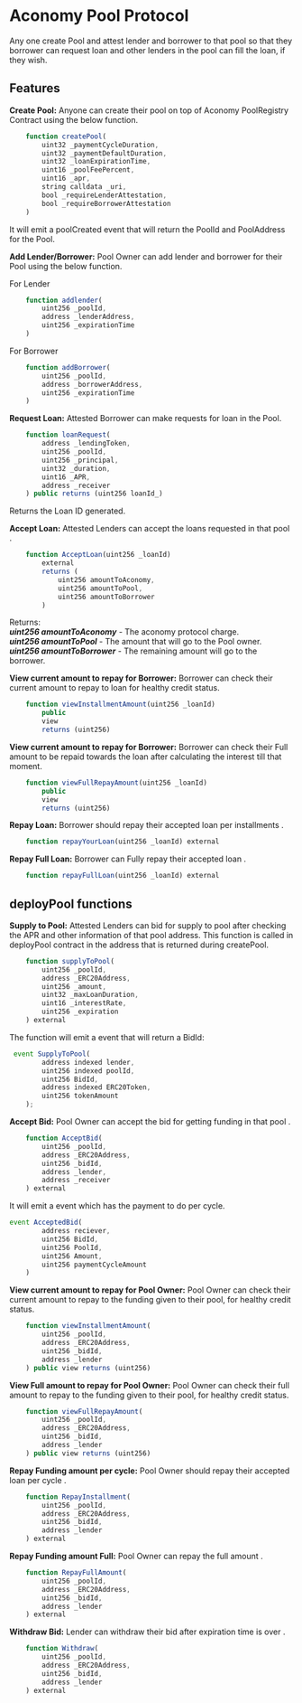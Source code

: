 # Aconomy Pool Protocol

Any one create Pool and attest lender and borrower to that pool so that they borrower can request loan and other lenders in the pool can fill the loan, if they wish.

## Features

**Create Pool:**
Anyone can create their pool on top of Aconomy PoolRegistry Contract using the below function.

```jsx
    function createPool(
        uint32 _paymentCycleDuration,
        uint32 _paymentDefaultDuration,
        uint32 _loanExpirationTime,
        uint16 _poolFeePercent,
        uint16 _apr,
        string calldata _uri,
        bool _requireLenderAttestation,
        bool _requireBorrowerAttestation
    ) 
```
It will emit a poolCreated event that will return the PoolId and PoolAddress for the Pool.


**Add Lender/Borrower:**
Pool Owner can add lender and borrower for their Pool using the below function.

For Lender
```jsx
    function addlender(
        uint256 _poolId,
        address _lenderAddress,
        uint256 _expirationTime
    ) 
```

For Borrower 
```jsx
    function addBorrower(
        uint256 _poolId,
        address _borrowerAddress,
        uint256 _expirationTime
    ) 
```


**Request Loan:**
Attested Borrower can make requests for loan in the Pool.

```jsx
    function loanRequest(
        address _lendingToken,
        uint256 _poolId,
        uint256 _principal,
        uint32 _duration,
        uint16 _APR,
        address _receiver
    ) public returns (uint256 loanId_)
```

Returns the Loan ID generated.


**Accept Loan:**
Attested Lenders can accept the loans requested in that pool .

```jsx
    function AcceptLoan(uint256 _loanId)
        external
        returns (
            uint256 amountToAconomy,
            uint256 amountToPool,
            uint256 amountToBorrower
        )
```

Returns:
<br />
***uint256 amountToAconomy*** - The aconomy protocol charge.<br />
***uint256 amountToPool*** - The amount that will go to the Pool owner.<br />
***uint256 amountToBorrower*** - The remaining amount will go to the borrower.<br />


**View current amount to repay for Borrower:**
Borrower can check their current amount to repay to loan for healthy credit status.

```jsx
    function viewInstallmentAmount(uint256 _loanId)
        public
        view
        returns (uint256)
```

**View current amount to repay for Borrower:**
Borrower can check their Full amount to be repaid towards the loan after calculating the interest till that moment.

```jsx
    function viewFullRepayAmount(uint256 _loanId)
        public
        view
        returns (uint256)
```

**Repay Loan:**
Borrower should repay their accepted loan per installments .

```jsx
    function repayYourLoan(uint256 _loanId) external
```


**Repay Full Loan:**
Borrower can Fully repay their accepted loan .

```jsx
    function repayFullLoan(uint256 _loanId) external
```


## deployPool functions

**Supply to Pool:**
Attested Lenders can bid for supply to pool after checking the APR and other information of that pool address.
This function is called in deployPool contract in the address that is returned during createPool.

```jsx
    function supplyToPool(
        uint256 _poolId,
        address _ERC20Address,
        uint256 _amount,
        uint32 _maxLoanDuration,
        uint16 _interestRate,
        uint256 _expiration
    ) external 
```

The function will emit a event that will return a BidId:
```jsx
 event SupplyToPool(
        address indexed lender,
        uint256 indexed poolId,
        uint256 BidId,
        address indexed ERC20Token,
        uint256 tokenAmount
    );
```


**Accept Bid:**
Pool Owner can accept the bid for getting funding in that pool .

```jsx
    function AcceptBid(
        uint256 _poolId,
        address _ERC20Address,
        uint256 _bidId,
        address _lender,
        address _receiver
    ) external
```

It will emit a event which has the payment to do per cycle.

```jsx
event AcceptedBid(
        address reciever,
        uint256 BidId,
        uint256 PoolId,
        uint256 Amount,
        uint256 paymentCycleAmount
    )
```


**View current amount to repay for Pool Owner:**
Pool Owner can check their current amount to repay to the funding given to their pool, for healthy credit status.

```jsx
    function viewInstallmentAmount(
        uint256 _poolId,
        address _ERC20Address,
        uint256 _bidId,
        address _lender
    ) public view returns (uint256)
```


**View Full amount to repay for Pool Owner:**
Pool Owner can check their full amount to repay to the funding given to their pool, for healthy credit status.

```jsx
    function viewFullRepayAmount(
        uint256 _poolId,
        address _ERC20Address,
        uint256 _bidId,
        address _lender
    ) public view returns (uint256)
```

**Repay Funding amount per cycle:**
Pool Owner should repay their accepted loan per cycle .

```jsx
    function RepayInstallment(
        uint256 _poolId,
        address _ERC20Address,
        uint256 _bidId,
        address _lender
    ) external
```


**Repay Funding amount Full:**
Pool Owner can repay the full amount .

```jsx
    function RepayFullAmount(
        uint256 _poolId,
        address _ERC20Address,
        uint256 _bidId,
        address _lender
    ) external
```


**Withdraw Bid:**
Lender can withdraw their bid after expiration time is over .

```jsx
    function Withdraw(
        uint256 _poolId,
        address _ERC20Address,
        uint256 _bidId,
        address _lender
    ) external
```

